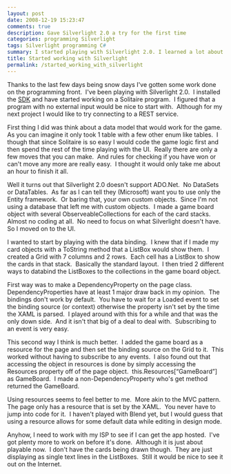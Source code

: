 ```yaml
---
layout: post
date: 2008-12-19 15:23:47
comments: true
description: Gave Silverlight 2.0 a try for the first time
categories: programming Silverlight
tags: Silverlight programming C#
summary: I started playing with Silverlight 2.0. I learned a lot about the data modeling classes and what is supported. Going to have to spend much more time with Silverlight if I'm going to make anything useful
title: Started working with Silverlight
permalink: /started_working_with_silverlight
---
```


Thanks to the last few days being snow days I've gotten some work done on the programming front.  I've been playing with Silverlight 2.0.  I installed the [SDK][1] and have started working on a Solitaire program.  I figured that a program with no external input would be nice to start with.  Although for my next project I would like to try connecting to a REST service.

First thing I did was think about a data model that would work for the game.  As you can imagine it only took 1 table with a few other enum like tables.  I though that since Solitaire is so easy I would code the game logic first and then spend the rest of the time playing with the UI.  Really there are only a few moves that you can make.  And rules for checking if you have won or can't move any more are really easy.  I thought it would only take me about an hour to finish it all.

Well it turns out that Silverlight 2.0 doesn't support ADO.Net.  No DataSets or DataTables.  As far as I can tell they (Microsoft) want you to use only the Entity framework.  Or baring that, your own custom objects.  Since I'm not using a database that left me with custom objects.  I made a game board object with several ObserveableCollections for each of the card stacks.  Almost no coding at all.  No need to focus on what Silverlight doesn't have.  So I moved on to the UI.

I wanted to start by playing with the data binding.  I knew that if I made my card objects with a ToString method that a ListBox would show them.  I created a Grid with 7 columns and 2 rows.  Each cell has a ListBox to show the cards in that stack.  Basically the standard layout.  I then tried 2 different ways to databind the ListBoxes to the collections in the game board object.

First way was to make a DependencyProperty on the page class.  DependencyProperties have at least 1 major draw back in my opinion.  The bindings don't work by default.  You have to wait for a Loaded event to set the binding source (or context) otherwise the property isn't set by the time the XAML is parsed.  I played around with this for a while and that was the only down side.  And it isn't that big of a deal to deal with.  Subscribing to an event is very easy.

This second way I think is much better.  I added the game board as a resource for the page and then set the binding source on the Grid to it.  This worked without having to subscribe to any events.  I also found out that accessing the object in resources is done by simply accessing the Resources property off of the page object.  this.Resources[“GameBoard”] as GameBoard.  I made a non-DependencyProperty who's get method returned the GameBoard.

Using resources seems to feel better to me.  More akin to the MVC pattern.  The page only has a resource that is set by the XAML.  You never have to jump into code for it.  I haven't played with Blend yet, but I would guess that using a resource allows for some default data while editing in design mode.

Anyhow, I need to work with my ISP to see if I can get the app hosted.  I've got plenty more to work on before it's done.  Although it is just about playable now.  I don't have the cards being drawn though.  They are just displaying as single text lines in the ListBoxes.  Still it would be nice to see it out on the Internet.

[1]: http://go.microsoft.com/fwlink/?LinkId=129043 "Microsoft® Silverlight™ Tools for Visual Studio 2008 SP1"
